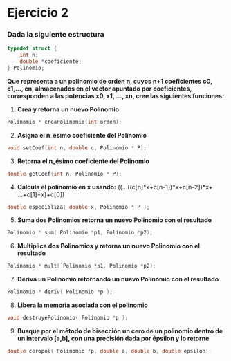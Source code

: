 # Ejercicio 2
### Dada la siguiente estructura 
```c
typedef struct { 
    int n; 
    double *coeficiente; 
} Polinomio; 
```

**Que representa a un polinomio de orden n, cuyos n+1 coeficientes c0, c1,…, cn, 
almacenados en el vector apuntado por coeficientes, corresponden a las potencias x0, 
x1, …, xn, cree las siguientes funciones:** 

1. **Crea y retorna un nuevo Polinomio**
```c
Polinomio * creaPolinomio(int orden); 
```  
2. **Asigna el n_ésimo coeficiente del Polinomio**
```c 
void setCoef(int n, double c, Polinomio * P);
```   
3. **Retorna el n_ésimo coeficiente del Polinomio**
```c
double getCoef(int n, Polinomio * P);
```  
4. **Calcula el polinomio en x usando:** ((...((c[n]*x+c[n-1])*x+c[n-2])*x+ ...+c[1]*x)+c[0])
```c  
double especializa( double x, Polinomio * P );
```  
5. **Suma dos Polinomios retorna un nuevo Polinomio con el resultado** 
```c
Polinomio * sum( Polinomio *p1, Polinomio *p2);
```   
6. **Multiplica dos Polinomios y retorna un nuevo Polinomio con el 
resultado**
```c  
Polinomio * mult( Polinomio *p1, Polinomio *p2);
```  
7. **Deriva un Polinomio retornando un nuevo Polinomio con el 
resultado**
```c 
Polinomio * deriv( Polinomio *p );
```  
8. **Libera la memoria asociada con el polinomio**
```c 
void destruyePolinomio( Polinomio *p );
``` 
9. **Busque por el método de bisección un cero de un polinomio dentro 
de un intervalo [a,b], con una precisión dada por épsilon y lo 
retorne**
```c 
double ceropol( Polinomio *p, double a, double b, double epsilon);
```
